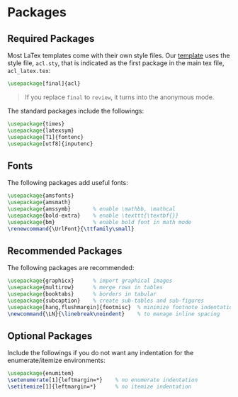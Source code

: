 # Packages

## Required Packages

Most LaTex templates come with their own style files.
Our [template](https://www.overleaf.com/read/yjnvxcjrgghv) uses the style file, `acl.sty`, that is indicated as the first package in the main tex file, `acl_latex.tex`:

```latex
\usepackage[final]{acl}
```

> If you replace `final` to `review`, it turns into the anonymous mode.

The standard packages include the followings:

```latex
\usepackage{times}
\usepackage{latexsym}
\usepackage[T1]{fontenc}
\usepackage[utf8]{inputenc}
```
<!-- \renewcommand{\UrlFont}{\ttfamily\small} -->

## Fonts

The following packages add useful fonts:

```latex
\usepackage{amsfonts}
\usepackage{amsmath}
\usepackage{amssymb}       % enable \mathbb, \mathcal
\usepackage{bold-extra}    % enable \texttt{\textbf{}}
\usepackage{bm}            % enable bold font in math mode
\renewcommand{\UrlFont}{\ttfamily\small}
```


## Recommended Packages

The following packages are recommended:

```latex
\usepackage{graphicx}      % import graphical images
\usepackage{multirow}      % merge rows in tables
\usepackage{booktabs}      % borders in tabular
\usepackage{subcaption}    % create sub-tables and sub-figures
\usepackage[hang,flushmargin]{footmisc}  % minimize footnote indentation
\newcommand{\LN}{\linebreak\noindent}    % to manage inline spacing
```

## Optional Packages

Include the followings if you do not want any indentation for the enumerate/itemize environments:

```latex
\usepackage{enumitem}
\setenumerate[1]{leftmargin=*}    % no enumerate indentation
\setitemize[1]{leftmargin=*}      % no itemize indentation
```
